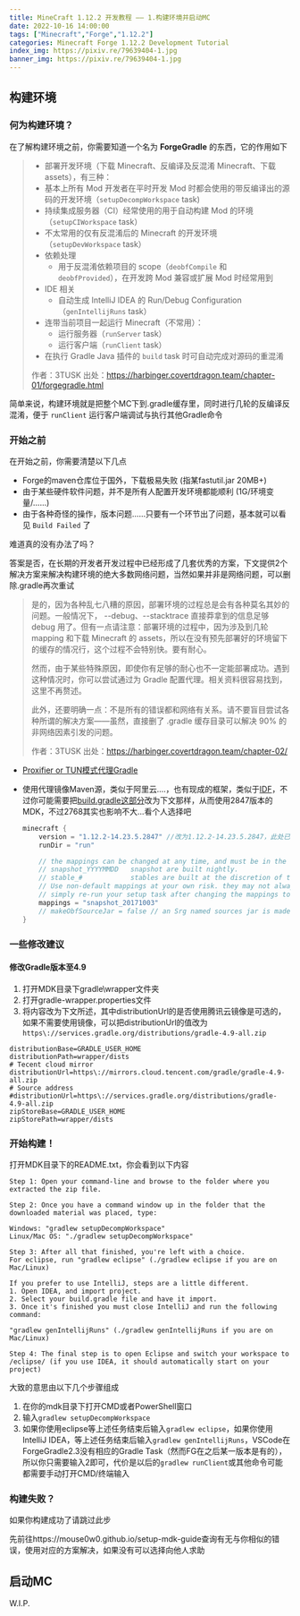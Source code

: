```yaml
---
title: MineCraft 1.12.2 开发教程 —— 1.构建环境并启动MC
date: 2022-10-16 14:00:00
tags: ["Minecraft","Forge","1.12.2"]
categories: Minecraft Forge 1.12.2 Development Tutorial
index_img: https://pixiv.re/79639404-1.jpg
banner_img: https://pixiv.re/79639404-1.jpg
---
```


## 构建环境

### 何为构建环境？

在了解构建环境之前，你需要知道一个名为 **ForgeGradle** 的东西，它的作用如下

> - 部署开发环境（下载 Minecraft、反编译及反混淆 Minecraft、下载 assets），有三种：
>  - 基本上所有 Mod 开发者在平时开发 Mod 时都会使用的带反编译出的源码的开发环境（`setupDecompWorkspace` task)
>   - 持续集成服务器（CI）经常使用的用于自动构建 Mod 的环境（`setupCIWorkspace` task）
>   - 不太常用的仅有反混淆后的 Minecraft 的开发环境（`setupDevWorkspace` task）
> - 依赖处理
>   - 用于反混淆依赖项目的 scope（`deobfCompile` 和 `deobfProvided`），在开发跨 Mod 兼容或扩展 Mod 时经常用到
> - IDE 相关
>   - 自动生成 IntelliJ IDEA 的 Run/Debug Configuration（`genIntellijRuns` task）
> - 连带当前项目一起运行 Minecraft（不常用）：
>   - 运行服务器（`runServer` task）
>   - 运行客户端（`runClient` task）
> - 在执行 Gradle Java 插件的 `build` task 时可自动完成对源码的重混淆
> 
> 作者：3TUSK 出处：https://harbinger.covertdragon.team/chapter-01/forgegradle.html

简单来说，构建环境就是把整个MC下到.gradle缓存里，同时进行几轮的反编译反混淆，便于 `runClient` 运行客户端调试与执行其他Gradle命令

### 开始之前

在开始之前，你需要清楚以下几点

- Forge的maven仓库位于国外，下载极易失败 (指某fastutil.jar 20MB+)
- 由于某些硬件软件问题，并不是所有人配置开发环境都能顺利 (1G/环境变量/......)
- 由于各种奇怪的操作，版本问题......只要有一个环节出了问题，基本就可以看见 `Build Failed` 了

难道真的没有办法了吗？

答案是否，在长期的开发者开发过程中已经形成了几套优秀的方案，下文提供2个解决方案来解决构建环境的绝大多数网络问题，当然如果并非是网络问题，可以删除.gradle再次重试

> 是的，因为各种乱七八糟的原因，部署环境的过程总是会有各种莫名其妙的问题。一般情况下， --debug、--stacktrace 直接莽拿到的信息足够 debug 用了。但有一点请注意：部署环境的过程中，因为涉及到几轮 mapping 和下载 Minecraft 的 assets，所以在没有预先部署好的环境留下的缓存的情况行，这个过程不会特别快。要有耐心。
>
> 然而，由于某些特殊原因，即使你有足够的耐心也不一定能部署成功。遇到这种情况时，你可以尝试通过为 Gradle 配置代理。相关资料很容易找到，这里不再赘述。
>
> 此外，还要明确一点：不是所有的错误都和网络有关系。请不要盲目尝试各种所谓的解决方案——虽然，直接删了 .gradle 缓存目录可以解决 90% 的非网络因素引发的问题。
>
> 作者：3TUSK 出处：https://harbinger.covertdragon.team/chapter-02/

- [Proxifier or TUN模式代理Gradle](https://github.com/IAXRetailer/MCreator_Setup/wiki/%E5%A6%82%E4%BD%95%E6%AD%A3%E7%A1%AE%E4%BB%A3%E7%90%86Forge(java)%E6%9D%A5%E5%8A%A0%E9%80%9F%E6%9E%84%E5%BB%BA%E7%8E%AF%E5%A2%83)

- 使用代理镜像Maven源，类似于阿里云....，也有现成的框架，类似于[IDF](https://github.com/IdeallandEarthDept/IdeallandFramework)，不过你可能需要把[build.gradle这部分](https://github.com/IdeallandEarthDept/IdeallandFramework/blob/master/build.gradle#L42)改为下文那样，从而使用2847版本的MDK，不过2768其实也影响不大...看个人选择吧

  ```java
  minecraft {
      version = "1.12.2-14.23.5.2847" //改为1.12.2-14.23.5.2847，此处已更改
      runDir = "run"
  
      // the mappings can be changed at any time, and must be in the following format.
      // snapshot_YYYYMMDD   snapshot are built nightly.
      // stable_#            stables are built at the discretion of the MCP team.
      // Use non-default mappings at your own risk. they may not always work.
      // simply re-run your setup task after changing the mappings to update your workspace.
      mappings = "snapshot_20171003"
      // makeObfSourceJar = false // an Srg named sources jar is made by default. uncomment this to disable.
  }
  
  ```



### 一些修改建议

#### 修改Gradle版本至4.9

1. 打开MDK目录下gradle\wrapper文件夹
2. 打开gradle-wrapper.properties文件
3. 将内容改为下文所述，其中distributionUrl的是否使用腾讯云镜像是可选的，如果不需要使用镜像，可以把distributionUrl的值改为`https\://services.gradle.org/distributions/gradle-4.9-all.zip`

```properties
distributionBase=GRADLE_USER_HOME
distributionPath=wrapper/dists
# Tecent cloud mirror
distributionUrl=https\://mirrors.cloud.tencent.com/gradle/gradle-4.9-all.zip
# Source address
#distributionUrl=https\://services.gradle.org/distributions/gradle-4.9-all.zip
zipStoreBase=GRADLE_USER_HOME
zipStorePath=wrapper/dists
```

### 开始构建！

打开MDK目录下的README.txt，你会看到以下内容

```
Step 1: Open your command-line and browse to the folder where you extracted the zip file.

Step 2: Once you have a command window up in the folder that the downloaded material was placed, type:

Windows: "gradlew setupDecompWorkspace"
Linux/Mac OS: "./gradlew setupDecompWorkspace"

Step 3: After all that finished, you're left with a choice.
For eclipse, run "gradlew eclipse" (./gradlew eclipse if you are on Mac/Linux)

If you prefer to use IntelliJ, steps are a little different.
1. Open IDEA, and import project.
2. Select your build.gradle file and have it import.
3. Once it's finished you must close IntelliJ and run the following command:

"gradlew genIntellijRuns" (./gradlew genIntellijRuns if you are on Mac/Linux)

Step 4: The final step is to open Eclipse and switch your workspace to /eclipse/ (if you use IDEA, it should automatically start on your project)

```

大致的意思由以下几个步骤组成

1. 在你的mdk目录下打开CMD或者PowerShell窗口
2. 输入`gradlew setupDecompWorkspace`
3. 如果你使用eclipse等上述任务结束后输入`gradlew eclipse`，如果你使用IntelliJ IDEA，等上述任务结束后输入`gradlew genIntellijRuns`，VSCode在ForgeGradle2.3没有相应的Gradle Task（然而FG在之后某一版本是有的），所以你只需要输入2即可，代价是以后的`gradlew runClient`或其他命令可能都需要手动打开CMD/终端输入

### 构建失败？

如果你构建成功了请跳过此步

先前往https://mouse0w0.github.io/setup-mdk-guide查询有无与你相似的错误，使用对应的方案解决，如果没有可以选择向他人求助

## 启动MC

W.I.P.

